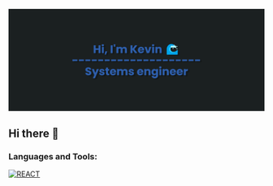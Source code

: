 ![MasterHead](https://github.com/Kevinsansuor/Kevinsansuor/blob/main/banner.png)
## Hi there 👋

<h3 align="left">Languages and Tools:</h3>
<p align="left"> <a href="[https://www.cprogramming.com/](https://github.com/devicons/devicon/blob/master/icons/react/react-original.svg)" target="_blank"> <img src="[https://devicons.github.io/devicon/devicon.git/icons/c/c-original.svg](https://github.com/devicons/devicon/blob/master/icons/react/react-original.svg)" alt="REACT" width="40" height="40"/> </a> </p>


<!--
**Kevinsansuor/Kevinsansuor** is a ✨ _special_ ✨ repository because its `README.md` (this file) appears on your GitHub profile.

Here are some ideas to get you started:

- 🔭 I’m currently working on ...
- 🌱 I’m currently learning ...
- 👯 I’m looking to collaborate on ...
- 🤔 I’m looking for help with ...
- 💬 Ask me about ...
- 📫 How to reach me: ...
- 😄 Pronouns: ...
- ⚡ Fun fact: ...
-->
